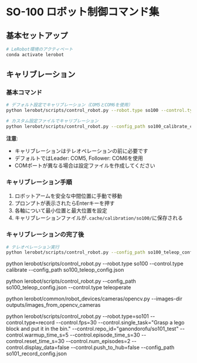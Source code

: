 # SO-100 ロボット制御コマンド集

## 基本セットアップ

```bash
# LeRobot環境のアクティベート
conda activate lerobot
```

## キャリブレーション

### 基本コマンド
```bash
# デフォルト設定でキャリブレーション（COM5とCOM6を使用）
python lerobot/scripts/control_robot.py --robot.type so100 --control.type calibrate

# カスタム設定ファイルでキャリブレーション
python lerobot/scripts/control_robot.py --config_path so100_calibrate_config.json
```

**注意**: 
- キャリブレーションはテレオペレーションの前に必要です
- デフォルトではLeader: COM5, Follower: COM6を使用
- COMポートが異なる場合は設定ファイルを作成してください

### キャリブレーション手順
1. ロボットアームを安全な中間位置に手動で移動
2. プロンプトが表示されたらEnterキーを押す
3. 各軸について最小位置と最大位置を設定
4. キャリブレーションファイルが`.cache/calibration/so100/`に保存される

### キャリブレーションの完了後
```bash
# テレオペレーション実行
python lerobot/scripts/control_robot.py --config_path so100_teleop_config.json
```
python lerobot/scripts/control_robot.py --robot.type so100 --control.type calibrate --config_path so100_teleop_config.json

python lerobot/scripts/control_robot.py --config_path so100_teleop_config.json --control.type teleoperate

python lerobot/common/robot_devices/cameras/opencv.py --images-dir outputs/images_from_opencv_cameras

python lerobot/scripts/control_robot.py --robot.type=so101 --control.type=record --control.fps=30 --control.single_task="Grasp a lego block and put it in the bin." --control.repo_id="ganondorofu/so101_test" --control.warmup_time_s=5 --control.episode_time_s=30 --control.reset_time_s=30 --control.num_episodes=2 --control.display_data=false --control.push_to_hub=false --config_path so101_record_config.json
